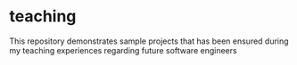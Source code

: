 # teaching
This repository demonstrates sample projects that has been ensured during my teaching experiences regarding future software engineers 
